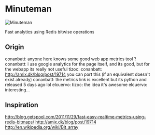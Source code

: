 # Minuteman

![Minuteman](http://upload.wikimedia.org/wikipedia/commons/4/4b/Minute_Man_Statue_Lexington_Massachusetts_cropped.jpg)

Fast analytics using Redis bitwise operations

## Origin

conanbatt: anyone here knows some good web app metrics tool ?
conanbatt: i use google analytics for the page itself, and its good, but for the webapp its really not useful
tizoc: conanbatt: http://amix.dk/blog/post/19714 you can port this (if an equivalent doesn't exist already)
conanbatt: the metrics link is excellent but its python and released 5 days ago lol
elcuervo: tizoc: the idea it's awesome
elcuervo: interesting...

## Inspiration

http://blog.getspool.com/2011/11/29/fast-easy-realtime-metrics-using-redis-bitmaps/
http://amix.dk/blog/post/19714
http://en.wikipedia.org/wiki/Bit_array
